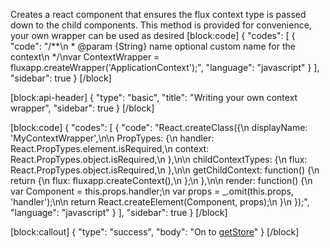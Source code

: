 Creates a react component that ensures the flux context type is passed down to the child components. This method is provided for convenience, your own wrapper can be used as desired
[block:code]
{
  "codes": [
    {
      "code": "/**\n * @param {String} name optional custom name for the context\n */\nvar ContextWrapper = fluxapp.createWrapper('ApplicationContext');",
      "language": "javascript"
    }
  ],
  "sidebar": true
}
[/block]

[block:api-header]
{
  "type": "basic",
  "title": "Writing your own context wrapper",
  "sidebar": true
}
[/block]

[block:code]
{
  "codes": [
    {
      "code": "React.createClass({\n   displayName: 'MyContextWrapper',\n\n   PropTypes: {\n     handler: React.PropTypes.element.isRequired,\n     context: React.PropTypes.object.isRequired,\n   },\n\n   childContextTypes: {\n     flux: React.PropTypes.object.isRequired,\n   },\n\n   getChildContext: function() {\n     return {\n       flux: fluxapp.createContext(),\n     };\n   },\n\n   render: function() {\n     var Component = this.props.handler;\n     var props = _.omit(this.props, 'handler');\n\n      return React.createElement(Component, props);\n   }\n });",
      "language": "javascript"
    }
  ],
  "sidebar": true
}
[/block]

[block:callout]
{
  "type": "success",
  "body": "On to [getStore](/v0.1.0/docs/getstorename-3)"
}
[/block]